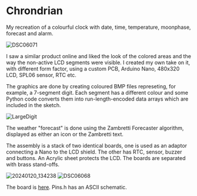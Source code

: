 # Chrondrian
My recreation of a colourful clock with date, time, temperature, moonphase, forecast and alarm.

![DSC06071](https://github.com/funnypolynomial/Chrondrian/assets/5882685/e592bd60-b2d9-4640-8945-7163bda00755)

I saw a similar product online and liked the look of the colored areas and the way the non-active LCD segments were visible. I created my own take on it, with different form factor, using a custom PCB, Arduino Nano, 480x320 LCD, SPL06 sensor, RTC etc.

The graphics are done by creating coloured BMP files represeting, for example, a 7-segment digit. Each segment has a different colour and some Python code converts them into run-length-encoded data arrays which are included in the sketch.

![LargeDigit](https://github.com/funnypolynomial/Chrondrian/assets/5882685/b1f59f6e-bdc4-450a-84f8-2e59ae1eb8ae)

The weather "forecast" is done using the Zambretti Forecaster algorithm, displayed as either an icon or the Zambretti text.

The assembly is a stack of two identical boards, one is used as an adaptor connecting a Nano to the LCD shield.  The other has RTC, sensor, buzzer and buttons.  An Acrylic sheet protects the LCD. The boards are separated with brass stand-offs.

![20240120_134238](https://github.com/funnypolynomial/Chrondrian/assets/5882685/76cec86b-d9dc-4b4e-837b-7b7d6d57254e)
![DSC06068](https://github.com/funnypolynomial/Chrondrian/assets/5882685/e380781c-11be-429d-80ce-9860e72d1614)

The board is [here](https://oshwlab.com/funnypolynomial/chrondrian-final). Pins.h has an ASCII schematic.

